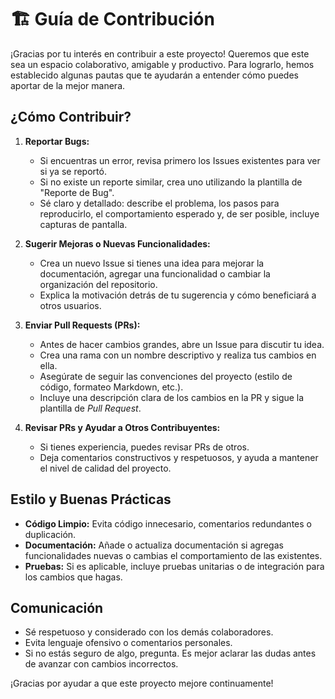 # 🏗 Guía de Contribución

¡Gracias por tu interés en contribuir a este proyecto! Queremos que este sea un espacio colaborativo, amigable y productivo. Para lograrlo, hemos establecido algunas pautas que te ayudarán a entender cómo puedes aportar de la mejor manera.

## ¿Cómo Contribuir?

1. **Reportar Bugs:**  
   - Si encuentras un error, revisa primero los Issues existentes para ver si ya se reportó.  
   - Si no existe un reporte similar, crea uno utilizando la plantilla de "Reporte de Bug".  
   - Sé claro y detallado: describe el problema, los pasos para reproducirlo, el comportamiento esperado y, de ser posible, incluye capturas de pantalla.

2. **Sugerir Mejoras o Nuevas Funcionalidades:**  
   - Crea un nuevo Issue si tienes una idea para mejorar la documentación, agregar una funcionalidad o cambiar la organización del repositorio.  
   - Explica la motivación detrás de tu sugerencia y cómo beneficiará a otros usuarios.

3. **Enviar Pull Requests (PRs):**  
   - Antes de hacer cambios grandes, abre un Issue para discutir tu idea.  
   - Crea una rama con un nombre descriptivo y realiza tus cambios en ella.  
   - Asegúrate de seguir las convenciones del proyecto (estilo de código, formateo Markdown, etc.).  
   - Incluye una descripción clara de los cambios en la PR y sigue la plantilla de *Pull Request*.

4. **Revisar PRs y Ayudar a Otros Contribuyentes:**  
   - Si tienes experiencia, puedes revisar PRs de otros.  
   - Deja comentarios constructivos y respetuosos, y ayuda a mantener el nivel de calidad del proyecto.

## Estilo y Buenas Prácticas

- **Código Limpio:** Evita código innecesario, comentarios redundantes o duplicación.  
- **Documentación:** Añade o actualiza documentación si agregas funcionalidades nuevas o cambias el comportamiento de las existentes.
- **Pruebas:** Si es aplicable, incluye pruebas unitarias o de integración para los cambios que hagas.

## Comunicación

- Sé respetuoso y considerado con los demás colaboradores.  
- Evita lenguaje ofensivo o comentarios personales.  
- Si no estás seguro de algo, pregunta. Es mejor aclarar las dudas antes de avanzar con cambios incorrectos.

¡Gracias por ayudar a que este proyecto mejore continuamente!
